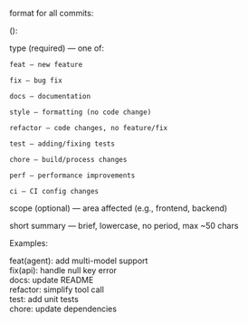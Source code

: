 format for all commits:

<type>(<scope>): <short summary>

type (required) — one of:

    feat — new feature

    fix — bug fix

    docs — documentation

    style — formatting (no code change)

    refactor — code changes, no feature/fix

    test — adding/fixing tests

    chore — build/process changes

    perf — performance improvements

    ci — CI config changes

scope (optional) — area affected (e.g., frontend, backend)

short summary — brief, lowercase, no period, max ~50 chars

Examples:

feat(agent): add multi-model support  
fix(api): handle null key error  
docs: update README  
refactor: simplify tool call  
test: add unit tests  
chore: update dependencies  

